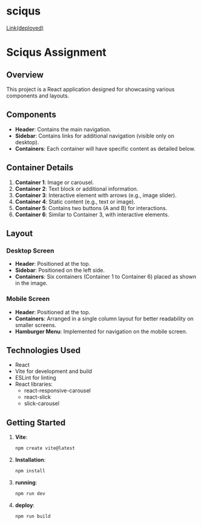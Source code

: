 # sciqus

[Link(deployed)](https://sciqus.netlify.app/)


# Sciqus Assignment

## Overview

This project is a React application designed for showcasing various components and layouts.

## Components

- **Header**: Contains the main navigation.
- **Sidebar**: Contains links for additional navigation (visible only on desktop).
- **Containers**: Each container will have specific content as detailed below.

## Container Details

1. **Container 1**: Image or carousel.
2. **Container 2**: Text block or additional information.
3. **Container 3**: Interactive element with arrows (e.g., image slider).
4. **Container 4**: Static content (e.g., text or image).
5. **Container 5**: Contains two buttons (A and B) for interactions.
6. **Container 6**: Similar to Container 3, with interactive elements.

## Layout

### Desktop Screen

- **Header**: Positioned at the top.
- **Sidebar**: Positioned on the left side.
- **Containers**: Six containers (Container 1 to Container 6) placed as shown in the image.

### Mobile Screen

- **Header**: Positioned at the top.
- **Containers**: Arranged in a single column layout for better readability on smaller screens.
- **Hamburger Menu**: Implemented for navigation on the mobile screen.

## Technologies Used

- React
- Vite for development and build
- ESLint for linting
- React libraries:
  - react-responsive-carousel
  - react-slick
  - slick-carousel

## Getting Started

1. **Vite**:
   ```bash
   npm create vite@latest


2. **Installation**:
   ```bash
   npm install


3. **running**:
   ```bash
   npm run dev


4. **deploy**:
   ```bash
   npm run build
